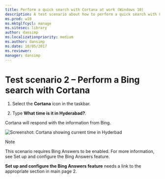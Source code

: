 ```yaml
---
title: Perform a quick search with Cortana at work (Windows 10)
description: A test scenario about how to perform a quick search with Cortana at work.
ms.prod: w10
ms.mktglfcycl: manage
ms.sitesec: library
author: dansimp
ms.localizationpriority: medium
ms.author: dansimp
ms.date: 10/05/2017
ms.reviewer: 
manager: dansimp
---
```


# Test scenario 2 – Perform a Bing search with Cortana

1. Select the  **Cortana**  icon in the taskbar.

2. Type **What time is it in Hyderabad?**.

Cortana will respond with the information from Bing.

![Screenshot: Cortana showing current time in Hyderbad](../media/screenshot5)

>[!NOTE]
>This scenario requires Bing Answers to be enabled. For more information, see Set up and configure the Bing Answers feature.

**Set up and configure the Bing Answers feature** needs a link to the appropriate section in main page 2.